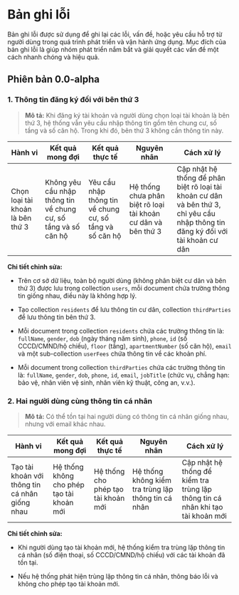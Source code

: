 # Bản ghi lỗi 

Bản ghi lỗi được sử dụng để ghi lại các lỗi, vấn đề, hoặc yêu cầu hỗ trợ từ người dùng trong quá trình phát triển và vận hành ứng dụng. Mục đích của bản ghi lỗi là giúp nhóm phát triển nắm bắt và giải quyết các vấn đề một cách nhanh chóng và hiệu quả.


## Phiên bản 0.0-alpha

### 1. Thông tin đăng ký đối với bên thứ 3 

> **Mô tả:** Khi đăng ký tài khoản và người dùng chọn loại tài khoản là bên thứ 3, hệ thống vẫn yêu cầu nhập thông tin gồm tên chung cư, số tầng và số căn hộ. Trong khi đó, bên thứ 3 không cần thông tin này.

| Hành vi | Kết quả mong đợi | Kết quả thực tế | Nguyên nhân | Cách xử lý |
|---------|------------------|-----------------|------------|------------|
| Chọn loại tài khoản là bên thứ 3 | Không yêu cầu nhập thông tin về chung cư, số tầng và số căn hộ | Yêu cầu nhập thông tin về chung cư, số tầng và số căn hộ | Hệ thống chưa phân biệt rõ loại tài khoản cư dân và bên thứ 3 | Cập nhật hệ thống để phân biệt rõ loại tài khoản cư dân và bên thứ 3, chỉ yêu cầu nhập thông tin đăng ký đối với tài khoản cư dân |

**Chi tiết chỉnh sửa:**

- Trên cơ sở dữ liệu, toàn bộ người dùng (không phân biệt cư dân và bên thứ 3) được lưu trong collection `users`, mỗi document chứa trường thông tin giống nhau, điều này là không hợp lý.

- Tạo collection `residents` để lưu thông tin cư dân, collection `thirdParties` để lưu thông tin bên thứ 3.

- Mỗi document trong collection `residents` chứa các trường thông tin là: `fullName`, `gender`, `dob` (ngày tháng năm sinh), `phone`, `id` (số CCCD/CMND/hộ chiếu), `floor` (tầng), `apartmentNumber` (số căn hộ), `email` và một sub-collection `userFees` chứa thông tin về các khoản phí.

- Mỗi document trong collection `thirdParties` chứa các trường thông tin là: `fullName`, `gender`, `dob`, `phone`, `id`, `email`, `jobTitle` (chức vụ, chẳng hạn: bảo vệ, nhân viên vệ sinh, nhân viên kỹ thuật, công an, v.v.).

### 2. Hai người dùng cùng thông tin cá nhân

> **Mô tả:** Có thể tồn tại hai người dùng có thông tin cá nhân giống nhau, nhưng với email khác nhau. 

| Hành vi | Kết quả mong đợi | Kết quả thực tế | Nguyên nhân | Cách xử lý |
|---------|------------------|-----------------|------------|------------|
| Tạo tài khoản với thông tin cá nhân giống nhau | Hệ thống không cho phép tạo tài khoản mới | Hệ thống cho phép tạo tài khoản mới | Hệ thống không kiểm tra trùng lặp thông tin cá nhân | Cập nhật hệ thống để kiểm tra trùng lặp thông tin cá nhân khi tạo tài khoản mới |

**Chi tiết chỉnh sửa:**

- Khi người dùng tạo tài khoản mới, hệ thống kiểm tra trùng lặp thông tin cá nhân (số điện thoại, số CCCD/CMND/hộ chiếu) với các tài khoản đã tồn tại.

- Nếu hệ thống phát hiện trùng lặp thông tin cá nhân, thông báo lỗi và không cho phép tạo tài khoản mới.